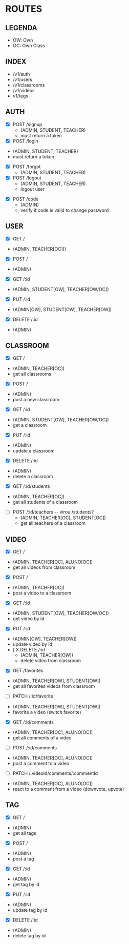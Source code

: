# ROUTES

## LEGENDA
- OW: Own
- OC: Own Class

## INDEX
- /v1/auth
- /v1/users
- /v1/classrooms
- /v1/videos
- v1/tags

## AUTH
- [x] POST /signup
  - (ADMIN, STUDENT, TEACHER)
  - must return a token
- [x]  POST /login
  - (ADMIN, STUDENT, TEACHER)
  - must return a token
- [x] POST /forgot
  - (ADMIN, STUDENT, TEACHER)
- [x] POST /logout
  - (ADMIN, STUDENT, TEACHER)
  - logout user
<!-- - [ ] POST /me
  - (ADMIN[OW], STUDENT[OW], TEACHER[OW])
  - must return user data -->
- [x] POST /code
  - (ADMIN)
  - verify if code is valid to change password

## USER
- [x]  GET /
  - (ADMIN, TEACHER[OC])) 
- [x]  POST /
  - (ADMIN)
- [x]  GET /:id
  - (ADMIN, STUDENT[OW], TEACHER[OW/OC])
- [x]  PUT /:id
  - (ADMIN[OW], STUDENT[OW], TEACHER[OW])
- [x]  DELETE /:id
  - (ADMIN)

## CLASSROOM
- [x]  GET /
  - (ADMIN, TEACHER[OC])
  - get all classrooms
- [x]  POST /
  - (ADMIN)
  - post a new classroom
- [x]  GET /:id
  - (ADMIN, STUDENT[OW], TEACHER[OW/OC])
  - get a classroom
- [x]  PUT /:id
  - (ADMIN)
  - update a classroom
- [x]  DELETE /:id
  - (ADMIN)
  - delete a classroom
- [X]  GET /:id/students
  - (ADMIN, TEACHER[OC])
  - get all students of a classroom
- [ ] POST /:id/teachers  -- virou /students?
  - (ADMIN, TEACHER[OC], STUDENT[OC])
  - get all teachers of a classroom

## VIDEO
- [x]  GET /
  - (ADMIN, TEACHER[OC], ALUNO[OC])
  - get all videos from classroom
- [x]  POST /
  - (ADMIN, TEACHER[OC])
  - post a video to a classroom
- [x]  GET /:id
  - (ADMIN, STUDENT[OW], TEACHER[OW/OC])
  - get video by id
- [x]  PUT /:id
  - (ADMIN[OW], TEACHER[OW])
  - update video by id
- [ X  DELETE /:id
  - (ADMIN, TEACHER[OW])
  - delete video from classroom
- [X]  GET /favorites
  - (ADMIN, TEACHER[OW], STUDENT[OW])
  - get all favorites videos from classroom
- [ ]  PATCH /:id/favorite
  - (ADMIN, TEACHER[OW], STUDENT[OW])
  - favorite a video (switch favorite)
- [X]  GET /:id/comments
  - (ADMIN, TEACHER[OC], ALUNO[OC])
  - get all comments of a video
- [ ]  POST /:id/comments
  - (ADMIN, TEACHER[OC], ALUNO[OC])
  - post a comment to a video
<!-- - [ ]  GET /:id/comments/:id
  - (ADMIN, TEACHER[OC], ALUNO[OC])
  - get a specific comment from a video -->
- [ ]  PATCH /:videoId/comments/:commentId
  - (ADMIN, TEACHER[OC], ALUNO[OC])
  - react to a comment from a video (downvote, upvote)

## TAG
- [x]  GET /
  - (ADMIN)
  - get all tags
- [x]  POST /
  - (ADMIN)
  - post a tag
- [x]  GET /:id
  - (ADMIN)
  - get tag by id
- [x]  PUT /:id
  - (ADMIN)
  - update tag by id
- [x]  DELETE /:id
  - (ADMIN)
  - delete tag by id